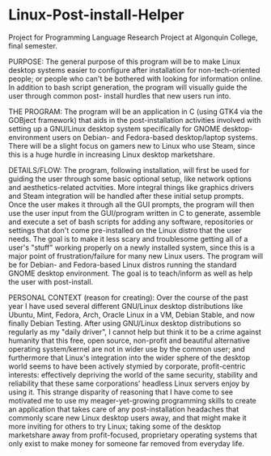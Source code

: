 # Linux-Post-install-Helper
Project for Programming Language Research Project at Algonquin College, final semester.

PURPOSE: The general purpose of this program will be to make Linux desktop systems easier to configure
after installation for non-tech-oriented people; or people who can't be bothered with looking for information
online. In addition to bash script generation, the program will visually guide the user through common post-
install hurdles that new users run into.

THE PROGRAM: The program will be an application in C (using GTK4 via the GOBject framework) that aids in the
post-installation activities involved with setting up a GNU/Linux desktop system specifically for GNOME
desktop-environment users on Debian- and Fedora-based desktop/laptop systems. There will be a slight focus
on gamers new to Linux who use Steam, since this is a huge hurdle in increasing Linux desktop marketshare.

DETAILS/FLOW: The program, following installation, will first be used for guiding the user through some
basic optional setup, like network options and aesthetics-related actvities. More integral things like graphics
drivers and Steam integration will be handled after these initial setup prompts.
Once the user makes it through all the GUI prompts, the program will then use the user input from the
GUI/program written in C to generate, assemble and execute a set of bash scripts for adding any software,
repositories or settings that don't come pre-installed on the Linux distro that the user needs. The goal is to
make it less scary and troublesome getting all of a user's "stuff" working properly on a newly installed system,
since this is a major point of frustration/failure for many new Linux users.
The program will be for Debian- and Fedora-based Linux distros running the standard GNOME desktop
environment. The goal is to teach/inform as well as help the user with post-install.

PERSONAL CONTEXT (reason for creating):
Over the course of the past year I have used several different GNU/Linux desktop distributions like
Ubuntu, Mint, Fedora, Arch, Oracle Linux in a VM, Debian Stable, and now finally Debian Testing.
After using GNU/Linux desktop distributions so regularly as my "daily driver", I cannot help but think it to be a
crime against humanity that this free, open source, non-profit and beautiful alternative operating system/kernel
are not in wider use by the common user; and furthermore that Linux's integration into the wider sphere of the
desktop world seems to have been actively stymied by corporate, profit-centric interests: effectively depriving
the world of the same security, stability and reliability that these same corporations' headless Linux servers enjoy
by using it.
This strange disparity of reasoning that I have come to see motivated me to use my meager-yet-growing
programming skills to create an application that takes care of any post-installation headaches that commonly
scare new Linux desktop users away, and that might make it more inviting for others to try Linux; taking some of
the desktop marketshare away from profit-focused, proprietary operating systems that only exist to make money
for someone far removed from everyday life.
